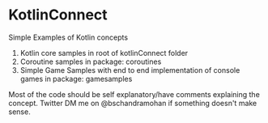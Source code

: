 # KotlinConnect

Simple Examples of Kotlin concepts

1. Kotlin core samples in root of kotlinConnect folder
1. Coroutine samples in package: coroutines
1. Simple Game Samples with end to end implementation of console games in package: gamesamples

Most of the code should be self explanatory/have comments explaining the concept. Twitter DM me on @bschandramohan if
something doesn't make sense.
 
 